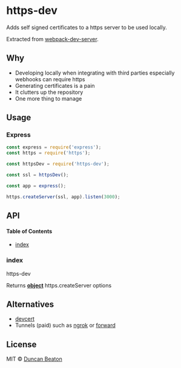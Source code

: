 # https-dev

Adds self signed certificates to a https server to be used locally.

Extracted from [webpack-dev-server](https://github.com/webpack/webpack-dev-server).

## Why

* Developing locally when integrating with third parties especially webhooks can require https
* Generating certificates is a pain
* It clutters up the repository
* One more thing to manage

## Usage

### Express

```js
const express = require('express');
const https = require('https');

const httpsDev = require('https-dev');

const ssl = httpsDev();

const app = express();

https.createServer(ssl, app).listen(3000);
```

## API

<!-- Generated by documentation.js. Update this documentation by updating the source code. -->

#### Table of Contents

-   [index](#index)

### index

https-dev

Returns **[object](https://developer.mozilla.org/docs/Web/JavaScript/Reference/Global_Objects/Object)** https.createServer options

## Alternatives

* [devcert](https://github.com/davewasmer/devcert)
* Tunnels (paid) such as [ngrok](https://ngrok.com) or [forward](https://forwardhq.com)

## License

MIT © [Duncan Beaton](http://dunckr.com)
